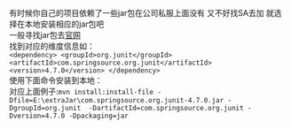 有时候你自己的项目依赖了一些jar包在公司私服上面没有 又不好找SA去加 就选择在本地安装相应的jar包吧  
一般寻找jar包去[官网](https://repository.sonatype.org/index.html)  
找到对应的维度信息如：  
`<dependency>
  <groupId>org.junit</groupId>
  <artifactId>com.springsource.org.junit</artifactId>
  <version>4.7.0</version>
</dependency>`  
使用下面命令安装到本地：  
对应上面例子:`mvn install:install-file -Dfile=E:\extraJar\com.springsource.org.junit-4.7.0.jar -DgroupId=org.junit  -DartifactId=com.springsource.org.junit -Dversion=4.7.0 -Dpackaging=jar`

